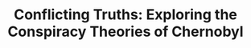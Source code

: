 ---
title:  "Conflicting Truths: Exploring the Conspiracy Theories of Chernobyl"
category: ['pop']
excerpt: "This project examines Chernobyl conspiracy theories and their consequences for how we understand large-scale tragedies. "
description: "The following project aims to analyze Chernobyl conspiracies, specifically ones originating from Soviet Russia, Ukraine, and the United States, in an attempt to trace their origins and explore their deeper consequences for how we understand any instance of large-scale tragedy. This project argues that although conspiracy theories muddle the truth of tragic events, allowing a lack of accountability and making it more difficult to prevent such events from happening again, there is value in analyzing their origins and meanings. Conspiracy theories shouldn't necessarily be considered truthful, however, they can provide insight into the emotional responses victims of tragic events have."
header: 
    overlay_image: assets/images/damato.jpg
    teaser: assets/images/damato.jpg
contributors:
    - name: Clare D'Amato
      bio: "Clare D'Amato is a first year student at Swarthmore. She runs for the school's Cross Country and Track & Field teams and writes for The Phoenix. In her free time, she enjoys reading about crazy conspiracy theories and baking. "
embed:
  type: arcgis
  id: 3a466f39a1fe4601bcf5f3a25e7c990d
  url: https://storymaps.arcgis.com/stories/3a466f39a1fe4601bcf5f3a25e7c990d/edit
---